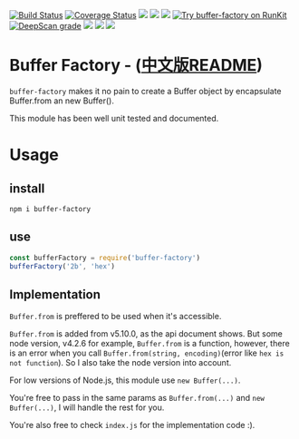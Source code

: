 [![Build Status](https://api.travis-ci.org/imnemo/buffer-factory.svg?branch=master)](https://travis-ci.org/imnemo/buffer-factory)
[![Coverage Status](https://coveralls.io/repos/github/imnemo/buffer-factory/badge.svg?branch=master)](https://coveralls.io/github/imnemo/buffer-factory?branch=master)
<a href="https://www.npmjs.com/package/buffer-factory" alt="NPM total downloads"><img src="https://img.shields.io/npm/dt/buffer-factory.svg"></a>
<a href="https://www.npmjs.com/package/buffer-factory" alt="NPM latest version"><img src="https://img.shields.io/npm/v/buffer-factory.svg"></a>
<a href="https://npms.io/search?q=buffer-factory" alt="NPM latest version"><img src="https://badges.npms.io/buffer-factory.svg"></a>
<a href="https://npm.runkit.com/buffer-factory"><img src="https://badge.runkitcdn.com/buffer-factory.svg" alt="Try buffer-factory on RunKit"/></a>
[![DeepScan grade](https://deepscan.io/api/teams/273/projects/1293/branches/3476/badge/grade.svg)](https://deepscan.io/dashboard#view=project&tid=273&pid=1293&bid=3476)
<a href="https://github.com/imnemo/buffer-factory" alt="Github stars"><img src="https://img.shields.io/github/stars/imnemo/buffer-factory.svg?style=social&label=Star"></a>
<a href="https://github.com/imnemo/buffer-factory" alt="Github forks"><img src="https://img.shields.io/github/forks/imnemo/buffer-factory.svg?style=social&label=Fork"></a>
<a href="https://github.com/imnemo/buffer-factory" alt="Github contributors"><img src="https://img.shields.io/github/contributors/imnemo/buffer-factory.svg"></a>

# Buffer Factory - ([中文版README](./README-zh.md))

`buffer-factory` makes it no pain to create a Buffer object by encapsulate Buffer.from an new Buffer().

This module has been well unit tested and documented.

# Usage

## install

`npm i buffer-factory`

## use

```javascript
const bufferFactory = require('buffer-factory')
bufferFactory('2b', 'hex')
```

## Implementation

`Buffer.from` is preffered to be used when it's accessible.

`Buffer.from` is added from v5.10.0, as the api document shows. But some node version, v4.2.6 for example, `Buffer.from` is a function, however, there is an error when you call `Buffer.from(string, encoding)`(error like `hex is not function`). So I also take the node version into account.  

For low versions of Node.js, this module use `new Buffer(...)`.  

You're free to pass in the same params as `Buffer.from(...)` and `new Buffer(...)`, I will handle the rest for you.  

You're also free to check `index.js` for the implementation code :).